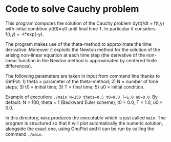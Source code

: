 # Code to solve Cauchy problem #

This program computes the solution of the Cauchy problem dy(t)/dt = f(t,y) with initial condition y(t0)=u0 until final time T. In particular it considers f(t,y) = -t*exp(-y).

The program makes use of the theta-method to approximate the time derivative. Moreover it exploits the Newton method for the solution of the arising non-linear equation at each time step (the derivative of the non-linear function in the Newton method is approximated by centered finite differences).

The following parameters are taken in input from command line thanks to GetPot:
	1) theta = parameter of the theta-method;
	2) N = number of time steps; 
	3) t0 = initial time; 
	3) T = final time; 
	5) u0 = initial condition.

Example of execution: `./main N=150 theta=0.5 t0=0.0 T=1.0 u0=0.0`.
By default: N = 100, theta = 1 (Backward Euler scheme), t0 = 0.0, T = 1.0, u0 = 0.0.

In this directory, `make` produces the executable which is just called `main`.
The program is structured so that it will plot automatically the numeric solution, alongside the exact one, using GnuPlot and it can be run by calling the command `./main`.

